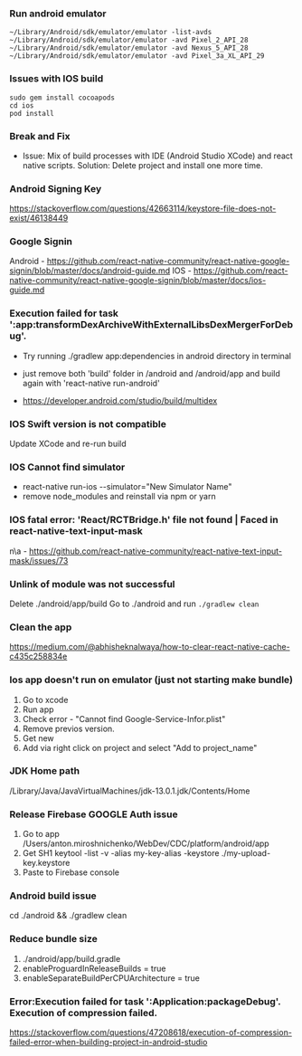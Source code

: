 ### Run android emulator
````
~/Library/Android/sdk/emulator/emulator -list-avds
~/Library/Android/sdk/emulator/emulator -avd Pixel_2_API_28
~/Library/Android/sdk/emulator/emulator -avd Nexus_5_API_28
~/Library/Android/sdk/emulator/emulator -avd Pixel_3a_XL_API_29
````
### Issues with IOS build 

````
sudo gem install cocoapods
cd ios
pod install
````

### Break and Fix

- Issue: Mix of build processes with IDE (Android Studio XCode) and react native scripts.
  Solution: Delete project and install one more time.

### Android Signing Key

https://stackoverflow.com/questions/42663114/keystore-file-does-not-exist/46138449

### Google Signin

Android - https://github.com/react-native-community/react-native-google-signin/blob/master/docs/android-guide.md
IOS - https://github.com/react-native-community/react-native-google-signin/blob/master/docs/ios-guide.md

### Execution failed for task ':app:transformDexArchiveWithExternalLibsDexMergerForDebug'.

- Try running ./gradlew app:dependencies in android directory in terminal

- just remove both 'build' folder in /android and /android/app
  and build again with 'react-native run-android'

- https://developer.android.com/studio/build/multidex

### IOS Swift version is not compatible 

Update XCode and re-run build 

### IOS Cannot find simulator 

- react-native run-ios --simulator="New Simulator Name"
- remove node_modules and reinstall via npm or yarn

### IOS fatal error: 'React/RCTBridge.h' file not found | Faced in react-native-text-input-mask

n\a - https://github.com/react-native-community/react-native-text-input-mask/issues/73

### Unlink of module was not successful

Delete ./android/app/build
Go to ./android and run `./gradlew clean`

### Clean the app

https://medium.com/@abhisheknalwaya/how-to-clear-react-native-cache-c435c258834e

### Ios app doesn't run on emulator (just not starting make bundle)

1. Go to xcode 
2. Run app 
3. Check error - "Cannot find Google-Service-Infor.plist"
4. Remove previos version.
5. Get new
6. Add via right click on project and select "Add to project_name"


### JDK Home path

/Library/Java/JavaVirtualMachines/jdk-13.0.1.jdk/Contents/Home

### Release Firebase GOOGLE Auth issue

1. Go to app /Users/anton.miroshnichenko/WebDev/CDC/platform/android/app
2. Get SH1 keytool -list -v -alias my-key-alias -keystore ./my-upload-key.keystore
3. Paste to Firebase console

### Android build issue

cd ./android && ./gradlew clean

### Reduce bundle size

1. ./android/app/build.gradle
2. enableProguardInReleaseBuilds = true
3. enableSeparateBuildPerCPUArchitecture = true

### Error:Execution failed for task ':Application:packageDebug'. Execution of compression failed.

https://stackoverflow.com/questions/47208618/execution-of-compression-failed-error-when-building-project-in-android-studio
